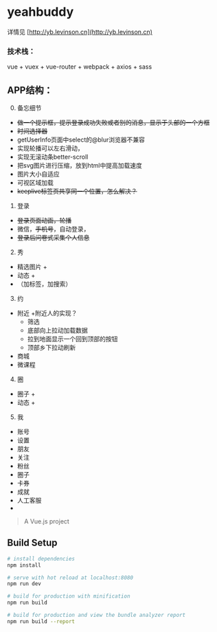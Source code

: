 # yeahbuddy
详情见 [http://yb.levinson.cn](http://yb.levinson.cn) 
### 技术栈： 
vue + vuex + vue-router + webpack + axios + sass

## APP结构： 
0. 备忘细节
+ ~~做一个提示框，提示登录成功失败或者别的消息，显示于头部的一个方框~~
+ ~~时间选择器~~
+ getUserInfo页面中select的@blur浏览器不兼容
+ 实现轮播可以左右滑动，
+ 实现无滚动条better-scroll
+ 把svg图片进行压缩，放到html中提高加载速度
+ 图片大小自适应
+ 可视区域加载
+ ~~keeplive标签页共享同一个位置，怎么解决？~~
1. 登录
+ ~~登录页面动画，轮播~~
+ 微信，~~手机号~~，自动登录，
+ ~~登录后问卷式采集个人信息~~ 
2. 秀
+ 精选图片
	+ 
+ 动态
	+ 
+ （加标签，加搜索）
3. 约
+ 附近
	+附近人的实现？
	+ 筛选
	+ 底部向上拉动加载数据
	+ 拉到地面显示一个回到顶部的按钮
	+ 顶部乡下拉动刷新
+ 商城
+ 微课程
4. 圈
+ 圈子
	+ 
+ 动态
	+ 
5. 我
+ 账号
+ 设置
+ 朋友
+ 关注
+ 粉丝
+ 圈子
+ 卡券
+ 成就
+ 人工客服
+ 
> A Vue.js project

## Build Setup

``` bash
# install dependencies
npm install

# serve with hot reload at localhost:8080
npm run dev

# build for production with minification
npm run build

# build for production and view the bundle analyzer report
npm run build --report

